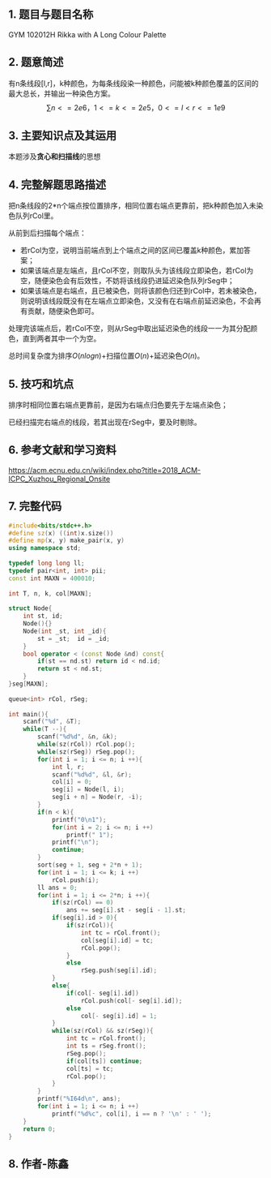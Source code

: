 ## 1. 题目与题目名称

GYM 102012H Rikka with A Long Colour Palette 

## 2. 题意简述

有n条线段[l,r]，k种颜色，为每条线段染一种颜色，问能被k种颜色覆盖的区间的最大总长，并输出一种染色方案。
$$
∑n<=2e6，1<=k<=2e5，0<=l<r<= 1e9
$$


## 3. 主要知识点及其运用

本题涉及**贪心和扫描线**的思想

## 4. 完整解题思路描述

把n条线段的2*n个端点按位置排序，相同位置右端点更靠前，把k种颜色加入未染色队列rCol里。

从前到后扫描每个端点：

- 若rCol为空，说明当前端点到上个端点之间的区间已覆盖k种颜色，累加答案；
- 如果该端点是左端点，且rCol不空，则取队头为该线段立即染色，若rCol为空，随便染色会有后效性，不妨将该线段扔进延迟染色队列rSeg中；
- 如果该端点是右端点，且已被染色，则将该颜色归还到rCol中，若未被染色，则说明该线段既没有在左端点立即染色，又没有在右端点前延迟染色，不会再有贡献，随便染色即可。

处理完该端点后，若rCol不空，则从rSeg中取出延迟染色的线段一一为其分配颜色，直到两者其中一个为空。

总时间复杂度为排序$O(nlogn)$+扫描位置$O(n)$+延迟染色$O(n)$。

## 5. 技巧和坑点

排序时相同位置右端点更靠前，是因为右端点归色要先于左端点染色；

已经扫描完右端点的线段，若其出现在rSeg中，要及时剔除。

## 6. 参考文献和学习资料

https://acm.ecnu.edu.cn/wiki/index.php?title=2018_ACM-ICPC_Xuzhou_Regional_Onsite

## 7. 完整代码

```c++
#include<bits/stdc++.h>
#define sz(x) ((int)x.size())
#define mp(x, y) make_pair(x, y)
using namespace std;
 
typedef long long ll;
typedef pair<int, int> pii;
const int MAXN = 400010;
 
int T, n, k, col[MAXN];
 
struct Node{
    int st, id;
    Node(){}
    Node(int _st, int _id){
        st = _st;  id = _id;
    }
    bool operator < (const Node &nd) const{
        if(st == nd.st) return id < nd.id;
        return st < nd.st;
    }
}seg[MAXN];
 
queue<int> rCol, rSeg;
 
int main(){
    scanf("%d", &T);
    while(T --){
        scanf("%d%d", &n, &k);
        while(sz(rCol)) rCol.pop();
        while(sz(rSeg)) rSeg.pop();
        for(int i = 1; i <= n; i ++){
            int l, r;
            scanf("%d%d", &l, &r);
            col[i] = 0;
            seg[i] = Node(l, i);
            seg[i + n] = Node(r, -i);
        }
        if(n < k){
            printf("0\n1");
            for(int i = 2; i <= n; i ++)
                printf(" 1");
            printf("\n");
            continue;
        }
        sort(seg + 1, seg + 2*n + 1);
        for(int i = 1; i <= k; i ++)
            rCol.push(i);
        ll ans = 0;
        for(int i = 1; i <= 2*n; i ++){
            if(sz(rCol) == 0)
                ans += seg[i].st - seg[i - 1].st;
            if(seg[i].id > 0){
                if(sz(rCol)){
                    int tc = rCol.front();
                    col[seg[i].id] = tc;
                    rCol.pop();
                }
                else
                    rSeg.push(seg[i].id);
            }
            else{
                if(col[- seg[i].id])
                    rCol.push(col[- seg[i].id]);
                else
                    col[- seg[i].id] = 1;
            }
            while(sz(rCol) && sz(rSeg)){
                int tc = rCol.front();
                int ts = rSeg.front();
                rSeg.pop();
                if(col[ts]) continue;
                col[ts] = tc;
                rCol.pop();
            }
        }
        printf("%I64d\n", ans);
        for(int i = 1; i <= n; i ++)
            printf("%d%c", col[i], i == n ? '\n' : ' ');
    }
    return 0;
}

```

## 8. 作者-陈鑫

